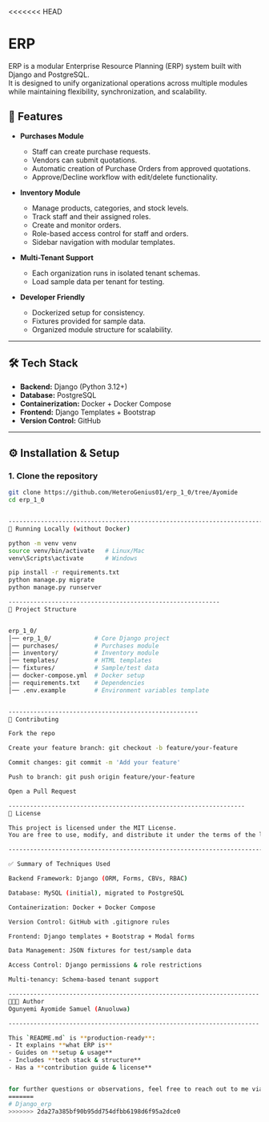 <<<<<<< HEAD
# ERP 

ERP is a modular Enterprise Resource Planning (ERP) system built with Django and PostgreSQL.  
It is designed to unify organizational operations across multiple modules while maintaining flexibility, synchronization, and scalability.  

## 🚀 Features
- **Purchases Module**
  - Staff can create purchase requests.
  - Vendors can submit quotations.
  - Automatic creation of Purchase Orders from approved quotations.
  - Approve/Decline workflow with edit/delete functionality.

- **Inventory Module**
  - Manage products, categories, and stock levels.
  - Track staff and their assigned roles.
  - Create and monitor orders.
  - Role-based access control for staff and orders.
  - Sidebar navigation with modular templates.

- **Multi-Tenant Support**
  - Each organization runs in isolated tenant schemas.
  - Load sample data per tenant for testing.

- **Developer Friendly**
  - Dockerized setup for consistency.
  - Fixtures provided for sample data.
  - Organized module structure for scalability.

---

## 🛠️ Tech Stack
- **Backend:** Django (Python 3.12+)
- **Database:** PostgreSQL
- **Containerization:** Docker + Docker Compose
- **Frontend:** Django Templates + Bootstrap
- **Version Control:** GitHub

---

## ⚙️ Installation & Setup

### 1. Clone the repository
```bash
git clone https://github.com/HeteroGenius01/erp_1_0/tree/Ayomide
cd erp_1_0


-------------------------------------------------------------------------------
🧪 Running Locally (without Docker)

python -m venv venv
source venv/bin/activate   # Linux/Mac
venv\Scripts\activate      # Windows

pip install -r requirements.txt
python manage.py migrate
python manage.py runserver

-----------------------------------------------------------
📂 Project Structure


erp_1_0/
│── erp_1_0/            # Core Django project
│── purchases/          # Purchases module
│── inventory/          # Inventory module
│── templates/          # HTML templates
│── fixtures/           # Sample/test data
│── docker-compose.yml  # Docker setup
│── requirements.txt    # Dependencies
│── .env.example        # Environment variables template


-----------------------------------------------------
🤝 Contributing

Fork the repo

Create your feature branch: git checkout -b feature/your-feature

Commit changes: git commit -m 'Add your feature'

Push to branch: git push origin feature/your-feature

Open a Pull Request

------------------------------------------------------------------
📜 License

This project is licensed under the MIT License.
You are free to use, modify, and distribute it under the terms of the license.

--------------------------------------------------------------------------

✅ Summary of Techniques Used

Backend Framework: Django (ORM, Forms, CBVs, RBAC)

Database: MySQL (initial), migrated to PostgreSQL

Containerization: Docker + Docker Compose

Version Control: GitHub with .gitignore rules

Frontend: Django templates + Bootstrap + Modal forms

Data Management: JSON fixtures for test/sample data

Access Control: Django permissions & role restrictions

Multi-tenancy: Schema-based tenant support

----------------------------------------------------------------------
👨🏽‍💻 Author
Ogunyemi Ayomide Samuel (Anuoluwa)

----------------------------------------------------------------------

This `README.md` is **production-ready**:  
- It explains **what ERP is**  
- Guides on **setup & usage**  
- Includes **tech stack & structure**  
- Has a **contribution guide & license**  


for further questions or observations, feel free to reach out to me via mail ayomidesamuel365@gmail.com
=======
# Django_erp
>>>>>>> 2da27a385bf90b95dd754dfbb6198d6f95a2dce0
